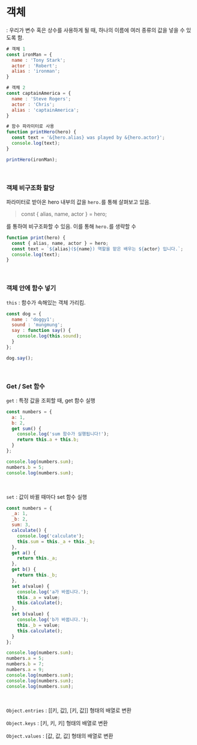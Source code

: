 # 객체

: 우리가 변수 혹은 상수를 사용하게 될 때, 하나의 이름에 여러 종류의 값을 넣을 수 있도록 함.

```javascript
# 객체 1
const ironMan = {
  name : 'Tony Stark';
  actor : 'Robert';
  alias : 'ironman';
}

# 객체 2
const captainAmerica = {
  name : 'Steve Rogers';
  actor : 'Chris';
  alias : 'captainAmerica';
}

# 함수 파라미터로 사용
function printHero(hero) {
  const text = '&{hero.alias} was played by &{hero.actor}';
  console.log(text);
}

printHero(ironMan);
```
<br/>

### 객체 비구조화 할당

파라미터로 받아온 hero 내부의 값을 `hero.`를 통해 살펴보고 있음.

> const { alias, name, actor } = hero;

를 통하여 비구조화할 수 있음. 이를 통해 `hero.`를 생략할 수 

```javascript
function print(hero) {
  const { alias, name, actor } = hero;
  const text = `${alias}(${name}) 역할을 맡은 배우는 ${actor} 입니다.`;
  console.log(text);
}
```



<br/>

### 객체 안에 함수 넣기

`this` : 함수가 속해있는 객체 가리킴.

```javascript
const dog = {
  name : 'doggy1';
  sound : 'mungmung';
  say : function say() {
    console.log(this.sound);
  }
};

dog.say();
```

<br/>

### Get / Set 함수

`get` : 특정 값을 조회할 때, get 함수 실행

```javascript
const numbers = {
  a: 1,
  b: 2,
  get sum() {
    console.log('sum 함수가 실행됩니다!');
    return this.a + this.b;
  }
};

console.log(numbers.sum);
numbers.b = 5;
console.log(numbers.sum);
```

<br/>

`set` : 값이 바뀔 때마다 set 함수 실행

```javascript
const numbers = {
  _a: 1,
  _b: 2,
  sum: 3,
  calculate() {
    console.log('calculate');
    this.sum = this._a + this._b;
  },
  get a() {
    return this._a;
  },
  get b() {
    return this._b;
  },
  set a(value) {
    console.log('a가 바뀝니다.');
    this._a = value;
    this.calculate();
  },
  set b(value) {
    console.log('b가 바뀝니다.');
    this._b = value;
    this.calculate();
  }
};

console.log(numbers.sum);
numbers.a = 5;
numbers.b = 7;
numbers.a = 9;
console.log(numbers.sum);
console.log(numbers.sum);
console.log(numbers.sum);
```
<br/>

`Object.entries` : [[키, 값], [키, 값]] 형태의 배열로 변환

`Object.keys` : [키, 키, 키] 형태의 배열로 변환

`Object.values` : [값, 값, 값] 형태의 배열로 변환

